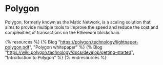 # Polygon

Polygon, formerly known as the Matic Network, is a scaling solution that aims to provide multiple tools to improve the speed and reduce the cost and complexities of transactions on the Ethereum blockchain.

{% resources %}
  {% Blog "https://polygon.technology/lightpaper-polygon.pdf", "Polygon whitepaper" %}
  {% Blog "https://wiki.polygon.technology/docs/develop/getting-started", "Introduction to Polygon" %}
{% endresources %}
